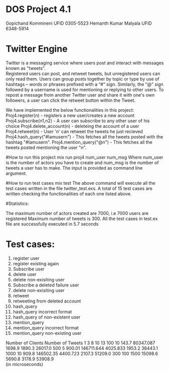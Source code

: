 # DOS Project 4.1

Gopichand Kommineni         UFID 0305-5523
Hemanth Kumar Malyala       UFID 6348-5914

# Twitter Engine

 Twitter is a messaging service where users post and interact with messages known as "tweets".  
 Registered users can post, and retweet tweets, but unregistered users can only read them. 
 Users can group posts together by topic or type by use of hashtags – words or phrases prefixed with a 
 “#” sign. Similarly, the “@” sign followed by a username is used for mentioning or replying to other users.
 To repost a message from another Twitter user and share it with one's own followers, a user can click the 
 retweet button within the Tweet. 
 
 We have implemented the below functionalities in this project:
 Proj4.register(n) - registers a new user/creates a new account
 Proj4.subscribe(n1,n2) - A user can subscribe to any other user of his choice
 Proj4.delete_account(n) - deleteing the account of a user
 Proj4.retweet(n) - User 'n' can retweet the tweets he just recieved 
 Proj4.hash_query("#Iamusern") - This fetches all the tweets posted with the hashtag "#Iamusern".
 Proj4.mention_query("@n") - This fetches all the tweets posted mentioning the user "n".


#How to run this project
mix run proj4 num_user num_msg
Where num_user is the number of actors you have to create and num_msg is
the number of tweets a user has to make. The input is provided as command line argument.

#How to run test cases
mix test
The above command will execute all the test cases written in the file twitter_test.exs.
A total of 15 test cases are written checking the functionalities of each one listed above.

#Statistics:

The maximum number of actors created are 7000, i.e 7000 users are registered
Maximum number of tweets is 300.
All the test cases in test.ex file are successfully executed in 5.7 seconds

# Test cases:
1. register user
2. register existing again
3. Subscribe user
4. delete user
5. delete non-exisiting user
6. Subscribe a deleted failure user
7. delete non-exisiting user
8. retweet
9. retweeting from deleted account
10. hash_query
11. hash_query incorrect format
12. hash_query of non-existent user
13. mention_query
14. mention_query incorrect format
15. mention_query non-existing user

 
Number of Clients  Number of Tweets      1       3          8        10        13
    100                   10           143.7  80347.087   1698.9    1890.3   26017.0
    500                   5            900.01 146711.644  4025.833  1953.2   38443.1
	1000                  10           909.8  146502.35   4400.723  2107.3   51209.0
    300                   100          1500   15098.6     5690.8    3178.9   53908.9	
	(in microseconds)



